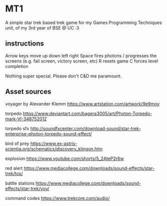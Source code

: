# MT1
 A simple star trek based trek game for my Games Programming Techniques unit, of my 3rd year of BSE @ UC :3
 
## instructions
Arrow keys move up down left right
Space fires photons / progresses the screens (e.g. fail screen, victory screen, etc)
R resets game
C forces level completion
 
 Nothing super special. Please don't C&D me paramount. 
## Asset sources
voyager by Alexander Klemm https://www.artstation.com/artwork/9e9moy

torpedo https://www.deviantart.com/bagera3005/art/Photon-Torpedo-mark-VI-348752012

torpedo sfx http://soundfxcenter.com/download-sound/star-trek-enterprise-photon-torpedo-sound-effect/

bird of prey https://www.ex-astris-scientia.org/schematics/discovery_klingon.htm

explosion https://www.youtube.com/shorts/5_2AteP2r6w

red alert https://www.mediacollege.com/downloads/sound-effects/star-trek/tos/

battle stations https://www.mediacollege.com/downloads/sound-effects/star-trek/voy/

command codes https://www.trekcore.com/audio/

